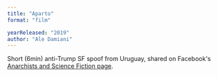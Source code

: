 ```yaml
---
title: "Aparto"
format: "film"

yearReleased: "2019"
author: "Ale Damiani"
---
```


Short (6min) anti-Trump SF spoof from Uruguay, shared on Facebook's [Anarchists and Science Fiction page](https://www.facebook.com/AnarchistScienceFiction/videos/1870831783132690/).
